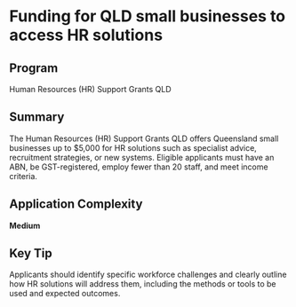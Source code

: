 # Funding for QLD small businesses to access HR solutions
  
## Program
Human Resources (HR) Support Grants QLD

## Summary
The Human Resources (HR) Support Grants QLD offers Queensland small businesses up to $5,000 for HR solutions such as specialist advice, recruitment strategies, or new systems. Eligible applicants must have an ABN, be GST-registered, employ fewer than 20 staff, and meet income criteria.

## Application Complexity
**Medium**

## Key Tip
Applicants should identify specific workforce challenges and clearly outline how HR solutions will address them, including the methods or tools to be used and expected outcomes.
